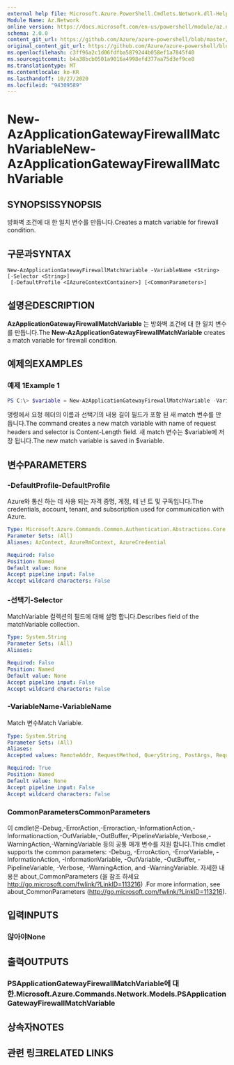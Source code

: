 ```yaml
---
external help file: Microsoft.Azure.PowerShell.Cmdlets.Network.dll-Help.xml
Module Name: Az.Network
online version: https://docs.microsoft.com/en-us/powershell/module/az.network/new-azapplicationgatewayfirewallmatchvariable
schema: 2.0.0
content_git_url: https://github.com/Azure/azure-powershell/blob/master/src/Network/Network/help/New-AzApplicationGatewayFirewallMatchVariable.md
original_content_git_url: https://github.com/Azure/azure-powershell/blob/master/src/Network/Network/help/New-AzApplicationGatewayFirewallMatchVariable.md
ms.openlocfilehash: c3ff96a2c1d06fdfba5879244b058ef1a7845f40
ms.sourcegitcommit: b4a38bcb0501a9016a4998efd377aa75d3ef9ce8
ms.translationtype: MT
ms.contentlocale: ko-KR
ms.lasthandoff: 10/27/2020
ms.locfileid: "94309589"
---
```

# <span data-ttu-id="ef684-101">New-AzApplicationGatewayFirewallMatchVariable</span><span class="sxs-lookup"><span data-stu-id="ef684-101">New-AzApplicationGatewayFirewallMatchVariable</span></span>

## <span data-ttu-id="ef684-102">SYNOPSIS</span><span class="sxs-lookup"><span data-stu-id="ef684-102">SYNOPSIS</span></span>
<span data-ttu-id="ef684-103">방화벽 조건에 대 한 일치 변수를 만듭니다.</span><span class="sxs-lookup"><span data-stu-id="ef684-103">Creates a match variable for firewall condition.</span></span>

## <span data-ttu-id="ef684-104">구문과</span><span class="sxs-lookup"><span data-stu-id="ef684-104">SYNTAX</span></span>

```
New-AzApplicationGatewayFirewallMatchVariable -VariableName <String> [-Selector <String>]
 [-DefaultProfile <IAzureContextContainer>] [<CommonParameters>]
```

## <span data-ttu-id="ef684-105">설명은</span><span class="sxs-lookup"><span data-stu-id="ef684-105">DESCRIPTION</span></span>
<span data-ttu-id="ef684-106">**AzApplicationGatewayFirewallMatchVariable** 는 방화벽 조건에 대 한 일치 변수를 만듭니다.</span><span class="sxs-lookup"><span data-stu-id="ef684-106">The **New-AzApplicationGatewayFirewallMatchVariable** creates a match variable for firewall condition.</span></span>

## <span data-ttu-id="ef684-107">예제의</span><span class="sxs-lookup"><span data-stu-id="ef684-107">EXAMPLES</span></span>

### <span data-ttu-id="ef684-108">예제 1</span><span class="sxs-lookup"><span data-stu-id="ef684-108">Example 1</span></span>
```powershell
PS C:\> $variable = New-AzApplicationGatewayFirewallMatchVariable -VariableName RequestHeaders -Selector Content-Length
```

<span data-ttu-id="ef684-109">명령에서 요청 헤더의 이름과 선택기의 내용 길이 필드가 포함 된 새 match 변수를 만듭니다.</span><span class="sxs-lookup"><span data-stu-id="ef684-109">The command creates a new match variable with name of request headers and selector is Content-Length field.</span></span> <span data-ttu-id="ef684-110">새 match 변수는 $variable에 저장 됩니다.</span><span class="sxs-lookup"><span data-stu-id="ef684-110">The new match variable is saved in $variable.</span></span>

## <span data-ttu-id="ef684-111">변수</span><span class="sxs-lookup"><span data-stu-id="ef684-111">PARAMETERS</span></span>

### <span data-ttu-id="ef684-112">-DefaultProfile</span><span class="sxs-lookup"><span data-stu-id="ef684-112">-DefaultProfile</span></span>
<span data-ttu-id="ef684-113">Azure와 통신 하는 데 사용 되는 자격 증명, 계정, 테 넌 트 및 구독입니다.</span><span class="sxs-lookup"><span data-stu-id="ef684-113">The credentials, account, tenant, and subscription used for communication with Azure.</span></span>

```yaml
Type: Microsoft.Azure.Commands.Common.Authentication.Abstractions.Core.IAzureContextContainer
Parameter Sets: (All)
Aliases: AzContext, AzureRmContext, AzureCredential

Required: False
Position: Named
Default value: None
Accept pipeline input: False
Accept wildcard characters: False
```

### <span data-ttu-id="ef684-114">-선택기</span><span class="sxs-lookup"><span data-stu-id="ef684-114">-Selector</span></span>
<span data-ttu-id="ef684-115">MatchVariable 컬렉션의 필드에 대해 설명 합니다.</span><span class="sxs-lookup"><span data-stu-id="ef684-115">Describes field of the matchVariable collection.</span></span>

```yaml
Type: System.String
Parameter Sets: (All)
Aliases:

Required: False
Position: Named
Default value: None
Accept pipeline input: False
Accept wildcard characters: False
```

### <span data-ttu-id="ef684-116">-VariableName</span><span class="sxs-lookup"><span data-stu-id="ef684-116">-VariableName</span></span>
<span data-ttu-id="ef684-117">Match 변수</span><span class="sxs-lookup"><span data-stu-id="ef684-117">Match Variable.</span></span>

```yaml
Type: System.String
Parameter Sets: (All)
Aliases:
Accepted values: RemoteAddr, RequestMethod, QueryString, PostArgs, RequestUri, RequestHeaders, RequestBody, RequestCookies

Required: True
Position: Named
Default value: None
Accept pipeline input: False
Accept wildcard characters: False
```

### <span data-ttu-id="ef684-118">CommonParameters</span><span class="sxs-lookup"><span data-stu-id="ef684-118">CommonParameters</span></span>
<span data-ttu-id="ef684-119">이 cmdlet은-Debug,-ErrorAction,-Erroraction,-InformationAction,-Informationaction,-OutVariable,-OutBuffer,-PipelineVariable,-Verbose,-WarningAction,-WarningVariable 등의 공통 매개 변수를 지원 합니다.</span><span class="sxs-lookup"><span data-stu-id="ef684-119">This cmdlet supports the common parameters: -Debug, -ErrorAction, -ErrorVariable, -InformationAction, -InformationVariable, -OutVariable, -OutBuffer, -PipelineVariable, -Verbose, -WarningAction, and -WarningVariable.</span></span> <span data-ttu-id="ef684-120">자세한 내용은 about_CommonParameters (을 참조 하세요 http://go.microsoft.com/fwlink/?LinkID=113216) .</span><span class="sxs-lookup"><span data-stu-id="ef684-120">For more information, see about_CommonParameters (http://go.microsoft.com/fwlink/?LinkID=113216).</span></span>

## <span data-ttu-id="ef684-121">입력</span><span class="sxs-lookup"><span data-stu-id="ef684-121">INPUTS</span></span>

### <span data-ttu-id="ef684-122">않아야</span><span class="sxs-lookup"><span data-stu-id="ef684-122">None</span></span>

## <span data-ttu-id="ef684-123">출력</span><span class="sxs-lookup"><span data-stu-id="ef684-123">OUTPUTS</span></span>

### <span data-ttu-id="ef684-124">PSApplicationGatewayFirewallMatchVariable에 대 한.</span><span class="sxs-lookup"><span data-stu-id="ef684-124">Microsoft.Azure.Commands.Network.Models.PSApplicationGatewayFirewallMatchVariable</span></span>

## <span data-ttu-id="ef684-125">상속자</span><span class="sxs-lookup"><span data-stu-id="ef684-125">NOTES</span></span>

## <span data-ttu-id="ef684-126">관련 링크</span><span class="sxs-lookup"><span data-stu-id="ef684-126">RELATED LINKS</span></span>
